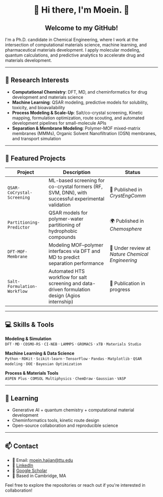 <div align="center">
  
# 👋 Hi there, I'm Moein. 🙂
## Welcome to my GitHub!
</div>

I'm a Ph.D. candidate in Chemical Engineering, where I work at the intersection of computational materials science, machine learning, and pharmaceutical materials development. I apply molecular modeling, quantum calculations, and predictive analytics to accelerate drug and materials development.

---

## 🔬 Research Interests

- **Computational Chemistry**: DFT, MD, and cheminformatics for drug development and materials science
- **Machine Learning**: QSAR modeling, predictive models for solubility, toxicity, and bioavailability
- **Process Modeling & Scale-Up**: Salt/co-crystal screening, Kinetic mapping, formulation optimization, route scouting, and automated development pipelines for small-molecule APIs
- **Separation & Membrane Modeling**: Polymer-MOF mixed-matrix membranes (MMMs), Organic Solvent Nanofiltration (OSN) membranes, and transport simulation

---

## 📁 Featured Projects

| Project | Description | Status |
|--------|-------------|--------|
| `QSAR-CoCrystal-Screening` | ML-based screening for co-crystal formers (RF, SVM, DNN), with successful experimental validation | 🧪 Published in *CrystEngComm* |
| `Partitioning-Predictor` | QSAR models for polymer-water partitioning of hydrophobic compounds | 🌍 Published in *Chemosphere* |
| `DFT-MOF-Membrane` | Modeling MOF–polymer interfaces via DFT and MD to predict separation performance | 🔬 Under review at *Nature Chemical Engineering* |
| `Salt-Formulation-Workflow` | Automated HTS workflow for salt screening and data-driven formulation design (Agios internship) | 🧫 Publication in progress |

---

## 💻 Skills & Tools

**Modeling & Simulation**  
`DFT` · `MD` · `COSMO-RS` · `CI-NEB` · `LAMMPS` · `GROMACS` · `xTB` · `Materials Studio`

**Machine Learning & Data Science**  
`Python` · `RDKit` · `Scikit-learn` · `TensorFlow` · `Pandas` · `Matplotlib` · `QSAR modeling` · `DOE` · `Bayesian Optimization`

**Process & Materials Tools**  
`ASPEN Plus` · `COMSOL Multiphysics` · `ChemDraw` · `Gaussian` · `VASP`


---

## 🌱 Learning

- Generative AI + quantum chemistry + computational material development 
- Cheminformatics tools, kinetic route design  
- Open-source collaboration and reproducible science

---

## 📫 Contact

- 📧 Email: moein.hajian@ttu.edu  
- 🔗 [LinkedIn](https://www.linkedin.com/in/moein-hajian/)  
- 🔬 [Google Scholar](https://scholar.google.com/citations?user=Ub4kgSkAAAAJ&hl=en)
- 📍 Based in Cambridge, MA


Feel free to explore the repositories or reach out if you're interested in collaboration!




<!--

---

## 📈 Ongoing Goals

- Contribute to **autonomous drug development pipelines** combining generative AI, quantum chemistry, and kinetic route modeling.
- Develop **multi-scale predictive platforms** for bridging molecule design to process optimization and manufacturing scale-up.
- Apply **physics-aware ML** and hybrid modeling approaches to create generalizable, data-efficient predictors for pharmaceutical systems.


<picture>
  <source media="(prefers-color-scheme: dark)" srcset="https://raw.githubusercontent.com/moeinhajian/moeinhajian/output/github-contribution-grid-snake-dark.svg">
  <source media="(prefers-color-scheme: light)" srcset="https://raw.githubusercontent.com/moeinhajian/moeinhajian/output/github-contribution-grid-snake.svg">
  <img alt="github contribution grid snake animation" src="https://raw.githubusercontent.com/moeinhajian/moeinhajian/output/github-contribution-grid-snake.svg">
</picture>

_generated with [Platane/snk](https://github.com/Platane/snk)_

<!--
**moeinhajian/moeinhajian** is a ✨ _special_ ✨ repository because its `README.md` (this file) appears on your GitHub profile.

Here are some ideas to get you started:

- 🔭 I’m currently working on ...
- 🌱 I’m currently learning ...
- 👯 I’m looking to collaborate on ...
- 🤔 I’m looking for help with ...
- 💬 Ask me about ...
- 📫 How to reach me: ...
- 😄 Pronouns: ...
- ⚡ Fun fact: ...
-->
